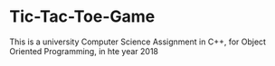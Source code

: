 # Tic-Tac-Toe-Game
This is a university Computer Science Assignment in C++, for Object Oriented Programming, in hte year 2018
